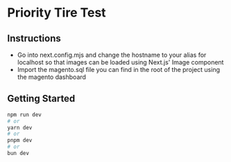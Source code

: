 # Priority Tire Test
## Instructions
- Go into next.config.mjs and change the hostname to your alias for localhost so that images can be loaded using Next.js' Image component
- Import the magento.sql file you can find in the root of the project using the magento dashboard 

## Getting Started
```bash
npm run dev
# or
yarn dev
# or
pnpm dev
# or
bun dev
```
